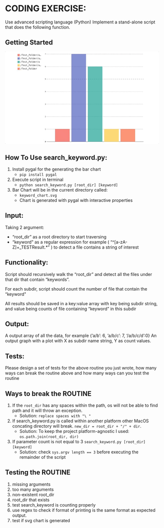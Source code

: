 # CODING EXERCISE:

Use advanced scripting language (Python)
Implement a stand-alone script that does the following function.

## Getting Started
![Bar Chart](./static/bar_chart.gif)

## How To Use search_keyword.py:

1. Install pygal for the generating the bar chart
    - `pip install pygal`
2. Execute script in terminal
    - `python search_keyword.py [root_dir] [keyword]`
3. Bar Chart will be in the current directory called:
    - `keyword_chart.svg`
    - Chart is generated with pygal with interactive properties


## Input:

Taking 2 argument:
-  “root_dir” as a root directory to start traversing 
-  “keyword” as a regular expression for example ( “^[a-zA-Z]+_TESTResult.*” ) to detect a file contains a string of interest

## Functionality:
Script should recursively walk the “root_dir” and detect all the files under that dir that contain “keywords”.

For each subdir, script should count the number of file that contain the “keyword"

All results should be saved in a key:value array with key being subdir string, and value being counts of file containing “keyword” in this subdir

## Output:
A output array of all the data, for example {’a/b’: 6, ’a/b/c’: 7, ‘/a/b/c/d’:0}
An output graph with a plot with X as subdir name string, Y as count values. 

## Tests:

Please design a set of tests for the above routine you just wrote, how many ways can break the routine above and how many ways can you test the routine

## Ways to break the ROUTINE
1. If the `root_dir` has any spaces within the path, os will not be able to find path and it will throw an exception.
    - Solution: `replace spaces with "\ "`
2. If search_keyword.py is called within another platform other MacOS concating directory will break. `new_dir = root_dir + "/" + dir`.
    - Solution: To keep the project platform-agnostic I used: `os.path.join(root_dir, dir)`
3. If parameter count is not equal to 3 `search_keyword.py [root_dir] [keyword]`
    - Solution: check `sys.argv length == 3` before executing the remainder of the script

## Testing the ROUTINE
1. missing arguments
2. too many arguments
3. non-existent root_dir
4. root_dir that exists
5. test search_keyword is counting properly
6. use regex to check if format of printing is the same format as expected output.
7. test if svg chart is generated